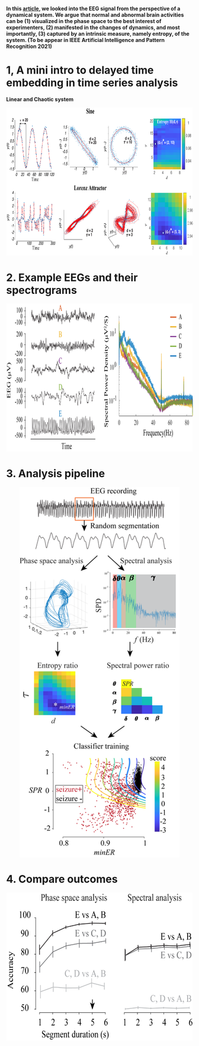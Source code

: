 **In this [article](https://github.com/wangjing0/Entropy-is-all-she-cares/blob/main/entropy2021.pdf), we looked into the EEG signal from the perspective of a dynamical system. We argue that normal and abnormal brain activities can be 
(1) visualized in the phase space to the best interest of experimenters, 
(2) manifested in the changes of dynamics, and most importantly, 
(3) captured by an intrinsic measure, namely entropy, of the system. 
(To be appear in IEEE Artificial Intelligence and Pattern Recognition 2021)**

# 1, A mini intro to delayed time embedding in time series analysis
 **Linear and Chaotic system**
 <p align="center">
  <img src="Fig1.png" height="400" >
</p>

# 2. Example EEGs and their spectrograms
<p align="center">
  <img src="Fig2.png" height="400" >
</p>

# 3. Analysis pipeline
<p align="center">
  <img src="Fig3.png" height="1000" >
</p>

# 4. Compare outcomes
 <p align="center">
  <img src="Fig4.png" height="400" >
</p>
